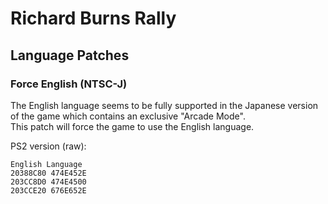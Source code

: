 # Richard Burns Rally

## Language Patches

### Force English (NTSC-J)

The English language seems to be fully supported in the Japanese version of the game which contains an exclusive "Arcade Mode".\
This patch will force the game to use the English language.

PS2 version (raw):

```
English Language
20388C80 474E452E
203CC8D0 474E4500
203CCE20 676E652E
```
